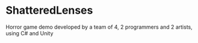 # ShatteredLenses
Horror game demo developed by a team of 4, 2 programmers and 2 artists, using C# and Unity    
